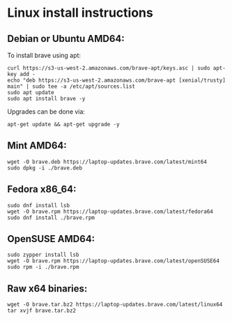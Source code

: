 # Linux install instructions

## Debian or Ubuntu AMD64:
To install brave using apt:
``` 
curl https://s3-us-west-2.amazonaws.com/brave-apt/keys.asc | sudo apt-key add -
echo "deb https://s3-us-west-2.amazonaws.com/brave-apt [xenial/trusty] main" | sudo tee -a /etc/apt/sources.list
sudo apt update
sudo apt install brave -y
```

Upgrades can be done via:
```
apt-get update && apt-get upgrade -y
```

## Mint AMD64:

```
wget -O brave.deb https://laptop-updates.brave.com/latest/mint64
sudo dpkg -i ./brave.deb
```

## Fedora x86_64:

```
sudo dnf install lsb
wget -O brave.rpm https://laptop-updates.brave.com/latest/fedora64
sudo dnf install ./brave.rpm
```

## OpenSUSE AMD64:

```
sudo zypper install lsb
wget -O brave.rpm https://laptop-updates.brave.com/latest/openSUSE64
sudo rpm -i ./brave.rpm
```

## Raw x64 binaries:

```
wget -O brave.tar.bz2 https://laptop-updates.brave.com/latest/linux64
tar xvjf brave.tar.bz2
```
